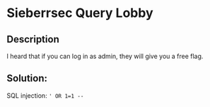 # Sieberrsec Query Lobby

## Description

I heard that if you can log in as admin, they will give you a free flag.

## Solution: 
SQL injection: `' OR 1=1 --`
